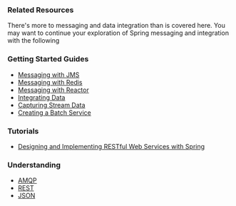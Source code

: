 ### Related Resources

There's more to messaging and data integration than is covered here. You may want to continue your exploration of Spring messaging and integration with the following

### Getting Started Guides

* [Messaging with JMS][gs-messaging-jms]
* [Messaging with Redis][gs-messaging-redis]
* [Messaging with Reactor][gs-messaging-reactor]
* [Integrating Data][gs-integration]
* [Capturing Stream Data][gs-capturing-stream-data]
* [Creating a Batch Service][gs-batch-processing]

[gs-messaging-jms]: /guides/gs/messaging-jms/
[gs-messaging-redis]: /guides/gs/messaging-redis/
[gs-messaging-reactor]: /guides/gs/messaging-reactor/
[gs-integration]: /guides/gs/integration/
[gs-capturing-stream-data]: /guides/gs/capturing-stream-data/
[gs-batch-processing]: /guides/gs/batch-processing/

### Tutorials

* [Designing and Implementing RESTful Web Services with Spring][tut-rest]

[tut-rest]: /guides/tutorials/rest

### Understanding

* [AMQP][u-amqp]
* [REST][u-rest]
* [JSON][u-json]

[u-amqp]: /understanding/AMQP
[u-rest]: /understanding/REST
[u-json]: /understanding/JSON
